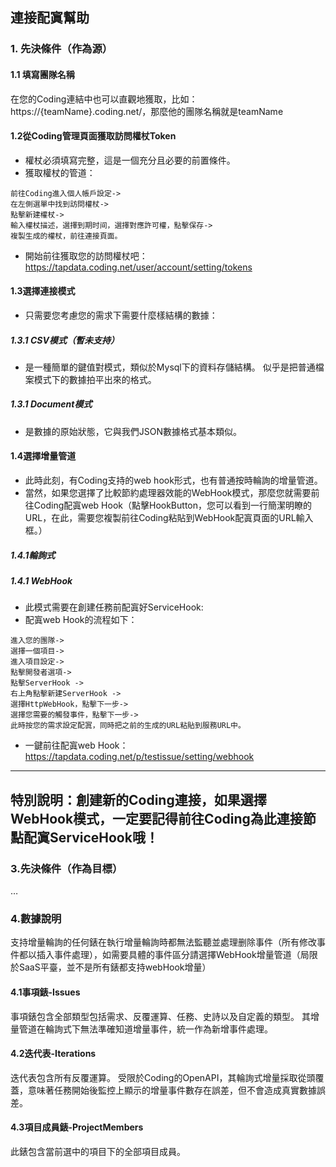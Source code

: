 ## **連接配寘幫助**
### **1. 先決條件（作為源）**
#### **1.1 填寫團隊名稱**
在您的Coding連結中也可以直觀地獲取，比如：https://{teamName}.coding.net/，那麼他的團隊名稱就是teamName 
#### **1.2從Coding管理頁面獲取訪問權杖Token**
- 權杖必須填寫完整，這是一個充分且必要的前置條件。
- 獲取權杖的管道：
```
前往Coding進入個人帳戶設定->
在左側選單中找到訪問權杖->
點擊新建權杖->
輸入權杖描述，選擇到期时间，選擇對應許可權，點擊保存->
複製生成的權杖，前往連接頁面。
```
- 開始前往獲取您的訪問權杖吧： https://tapdata.coding.net/user/account/setting/tokens
#### **1.3選擇連接模式**
- 只需要您考慮您的需求下需要什麼樣結構的數據：
##### **1.3.1 CSV模式（暫未支持）**
- 是一種簡單的鍵值對模式，類似於Mysql下的資料存儲結構。 似乎是把普通檔案模式下的數據拍平出來的格式。
##### **1.3.1 Document模式**
- 是數據的原始狀態，它與我們JSON數據格式基本類似。
#### **1.4選擇增量管道**
- 此時此刻，有Coding支持的web hook形式，也有普通按時輪詢的增量管道。
- 當然，如果您選擇了比較節約處理器效能的WebHook模式，那麼您就需要前往Coding配寘web Hook（點擊HookButton，您可以看到一行簡潔明瞭的URL，在此，需要您複製前往Coding粘貼到WebHook配寘頁面的URL輸入框。）
##### **1.4.1輪詢式**
##### **1.4.1 WebHook**
- 此模式需要在創建任務前配寘好ServiceHook:
- 配寘web Hook的流程如下：
```
進入您的團隊->
選擇一個項目->
進入項目設定->
點擊開發者選項->
點擊ServerHook ->
右上角點擊新建ServerHook ->
選擇HttpWebHook，點擊下一步->
選擇您需要的觸發事件，點擊下一步->
此時按您的需求設定配寘，同時把之前的生成的URL粘貼到服務URL中。
```
- 一鍵前往配寘web Hook： https://tapdata.coding.net/p/testissue/setting/webhook
---
特別說明：**創建新的Coding連接，如果選擇WebHook模式，一定要記得前往Coding為此連接節點配寘ServiceHook哦！**
---

### **3.先決條件（作為目標）**

…

### **4.數據說明**
支持增量輪詢的任何錶在執行增量輪詢時都無法監聽並處理删除事件（所有修改事件都以插入事件處理），如需要具體的事件區分請選擇WebHook增量管道（局限於SaaS平臺，並不是所有錶都支持webHook增量） 
#### **4.1事項錶-Issues**
事項錶包含全部類型包括需求、反覆運算、任務、史詩以及自定義的類型。
其增量管道在輪詢式下無法準確知道增量事件，統一作為新增事件處理。
#### **4.2迭代表-Iterations**
迭代表包含所有反覆運算。
受限於Coding的OpenAPI，其輪詢式增量採取從頭覆蓋，意味著任務開始後監控上顯示的增量事件數存在誤差，但不會造成真實數據誤差。
#### **4.3項目成員錶-ProjectMembers**
此錶包含當前選中的項目下的全部項目成員。